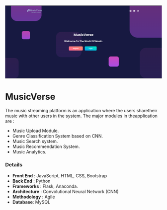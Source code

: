 ![App Screenshot](https://github.com/Akshaykeenath/MusicVerse/blob/master/screenshots/landing%20page.png?raw=true)

# MusicVerse

The music streaming platform is an application where the users sharetheir music with other users in the system. The major modules in theapplication are :
- Music Upload Module.
- Genre Classification System based on CNN.
- Music Search system.
- Music Recommendation System.
- Music Analytics.

### Details
- **Front End** : JavaScript, HTML, CSS, Bootstrap
- **Back End** : Python
- **Frameworks** : Flask, Anaconda.
- **Architecture** : Convolutional Neural Network (CNN)
- **Methodology** : Agile
- **Database**: MySQL


